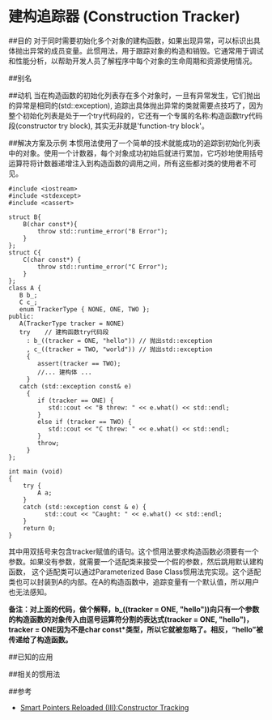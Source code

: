 # 建构追踪器 (Construction Tracker)

##目的
对于同时需要初始化多个对象的建构函数，如果出现异常，可以标识出具体抛出异常的成员变量。此惯用法，用于跟踪对象的构造和销毁。它通常用于调试和性能分析，以帮助开发人员了解程序中每个对象的生命周期和资源使用情况。

##别名

##动机
当在构造函数的初始化列表存在多个对象时，一旦有异常发生，它们抛出的异常是相同的(std::exception), 追踪出具体抛出异常的类就需要点技巧了，因为整个初始化列表是处于一个try代码段的，它还有一个专属的名称:构造函数try代码段(constructor try block), 其实无非就是'function-try block'。

##解决方案及示例
本惯用法使用了一个简单的技术就能成功的追踪到初始化列表中的对象。使用一个计数器，每个对象成功初始后就进行累加，它巧妙地使用括号运算符将计数器递增注入到构造函数的调用之间，所有这些都对类的使用者不可见。

```
#include <iostream>
#include <stdexcept>
#include <cassert>

struct B{
    B(char const*){
    	throw std::runtime_error("B Error"); 
    }
};
struct C{
    C(char const*) { 
    	throw std::runtime_error("C Error"); 
    }
};
class A {
   B b_;
   C c_;
   enum TrackerType { NONE, ONE, TWO };
public:
   A(TrackerType tracker = NONE)
   try    // 建构函数try代码段
     : b_((tracker = ONE, "hello")) // 抛出std::exception
     , c_((tracker = TWO, "world")) // 抛出std::exception
     {
        assert(tracker == TWO);
        //... 建构体 ...
     }
   catch (std::exception const& e)
     {
        if (tracker == ONE) {
           std::cout << "B threw: " << e.what() << std::endl;
        }
        else if (tracker == TWO) {
           std::cout << "C threw: " << e.what() << std::endl;
        }
        throw;
     }
};

int main (void)
{
    try {
        A a;
    }
    catch (std::exception const & e) {
          std::cout << "Caught: " << e.what() << std::endl;
    }
    return 0;
}
```
其中用双括号来包含tracker赋值的语句。这个惯用法要求构造函数必须要有一个参数。如果没有参数，就需要一个适配类来接受一个假的参数，然后跳用默认建构函数， 这个适配类可以通过Parameterized Base Class惯用法完实现。这个适配类也可以封装到A的内部。在A的构造函数中，追踪变量有一个默认值，所以用户也无法感知。

**备注：对上面的代码，做个解释，b_((tracker = ONE, "hello"))向只有一个参数的构造函数的对象传入由逗号运算符分割的表达式(tracker = ONE, "hello")，tracker = ONE因为不是char const*类型，所以它就被忽略了。相反，“hello”被传递给了构造函数。**

##已知的应用

##相关的惯用法

##参考
* [Smart Pointers Reloaded (III):Constructor Tracking](http://erdani.org/publications/cuj-2004-02.pdf)

